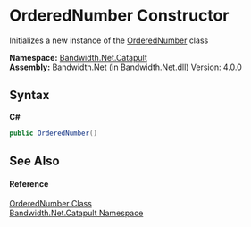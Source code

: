 ﻿# OrderedNumber Constructor 
 

Initializes a new instance of the <a href ="T_Bandwidth_Net_Catapult_OrderedNumber.md">OrderedNumber</a> class

**Namespace:**&nbsp;<a href ="N_Bandwidth_Net_Catapult.md">Bandwidth.Net.Catapult</a><br />**Assembly:**&nbsp;Bandwidth.Net (in Bandwidth.Net.dll) Version: 4.0.0

## Syntax

**C#**<br />
``` C#
public OrderedNumber()
```


## See Also


#### Reference
<a href ="T_Bandwidth_Net_Catapult_OrderedNumber.md">OrderedNumber Class</a><br /><a href ="N_Bandwidth_Net_Catapult.md">Bandwidth.Net.Catapult Namespace</a><br />